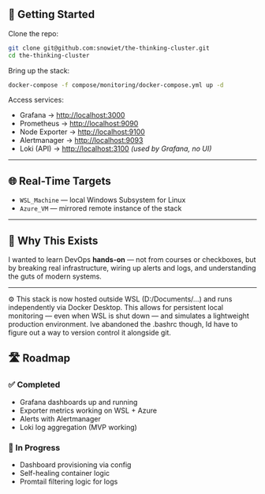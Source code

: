 ## 🚀 Getting Started

Clone the repo:

```bash
git clone git@github.com:snowiet/the-thinking-cluster.git
cd the-thinking-cluster
```

Bring up the stack:

```bash
docker-compose -f compose/monitoring/docker-compose.yml up -d
```

Access services:

- Grafana → [http://localhost:3000](http://localhost:3000)  
- Prometheus → [http://localhost:9090](http://localhost:9090)  
- Node Exporter → [http://localhost:9100](http://localhost:9100)  
- Alertmanager → [http://localhost:9093](http://localhost:9093)  
- Loki (API) → [http://localhost:3100](http://localhost:3100) *(used by Grafana, no UI)*

---

## 🌐 Real-Time Targets

- `WSL_Machine` — local Windows Subsystem for Linux  
- `Azure_VM` — mirrored remote instance of the stack

---

## 🧠 Why This Exists

I wanted to learn DevOps **hands-on** — not from courses or checkboxes, but by breaking real infrastructure, wiring up alerts and logs, and understanding the guts of modern systems.

---

⚙️ This stack is now hosted outside WSL (D:/Documents/...) and runs independently via Docker Desktop.
This allows for persistent local monitoring — even when WSL is shut down — and simulates a lightweight production environment.
Ive abandoned the .bashrc though, Id have to figure out a way to version control it alongside git. 

## 🛣️ Roadmap

### ✅ Completed
- Grafana dashboards up and running  
- Exporter metrics working on WSL + Azure  
- Alerts with Alertmanager  
- Loki log aggregation (MVP working)

### 🔄 In Progress
- Dashboard provisioning via config  
- Self-healing container logic  
- Promtail filtering logic for logs
